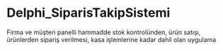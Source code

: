 # Delphi_SiparisTakipSistemi
 Firma ve müşteri panelli hammadde stok kontrolünden, ürün satışı, ürünlerden sipariş verilmesi, kasa işlemlerine kadar dahil olan uygulama
